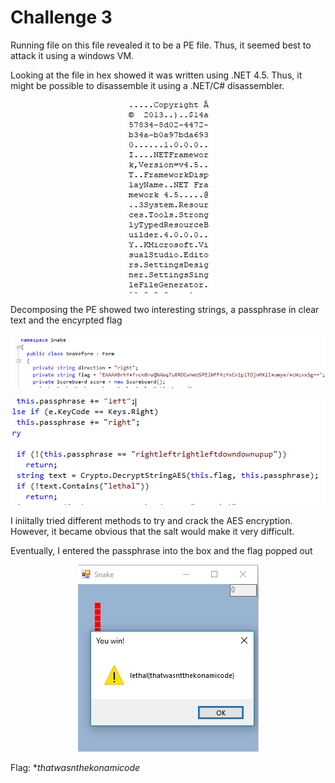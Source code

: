 # Challenge 3

Running file on this file revealed it to be a PE file. Thus, it seemed best to attack it using a windows VM.

Looking at the file in hex showed it was written using .NET 4.5. Thus, it might be possible
to disassemble it using a .NET/C# disassembler.

<p align="center">
<img src="https://github.com/hab1ts/LETHAL-Security-n00b-CTF-2018/blob/master/CTF%20Images/c3_1.png">
</p>

Decomposing the PE showed two interesting strings, a passphrase in clear text and the encyrpted flag
<p align="center">
<img src="https://github.com/hab1ts/LETHAL-Security-n00b-CTF-2018/blob/master/CTF%20Images/c3_2.png">
</p>
<p align="center">
<img src="https://github.com/hab1ts/LETHAL-Security-n00b-CTF-2018/blob/master/CTF%20Images/c3_3.png">
</p>

I iniitally tried different methods to try and crack the AES encryption. However, it became obvious that
the salt would make it very difficult.

Eventually, I entered the passphrase into the box and the flag popped out

<p align="center">
<img src="https://github.com/hab1ts/LETHAL-Security-n00b-CTF-2018/blob/master/CTF%20Images/c3_4.png">
</p>

Flag: **thatwasnthekonamicode*


